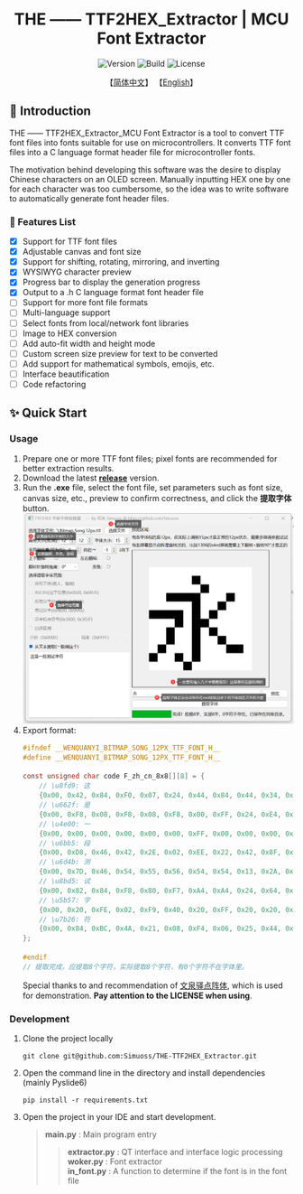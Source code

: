 <div align="center">
    <h1> THE —— TTF2HEX_Extractor | MCU Font Extractor </h1>
</div>

<div align="center">  
    <img src="https://img.shields.io/badge/Version-0.1.0-blue.svg" alt="Version">
    <img src="https://img.shields.io/badge/Build-Passing-green.svg" alt="Build">
    <img src="https://img.shields.io/badge/License-GPLv3-blue.svg" alt="License">

【[简体中文](README_zh.md)】         【[English](README.md)】  
    
</div>

## 📖 Introduction

THE —— TTF2HEX_Extractor_MCU Font Extractor is a tool to convert TTF font files into fonts suitable for use on microcontrollers. It converts TTF font files into a C language format header file for microcontroller fonts.

The motivation behind developing this software was the desire to display Chinese characters on an OLED screen. Manually inputting HEX one by one for each character was too cumbersome, so the idea was to write software to automatically generate font header files.

### 🧰 Features List

- [x] Support for TTF font files
- [x] Adjustable canvas and font size
- [x] Support for shifting, rotating, mirroring, and inverting
- [x] WYSIWYG character preview
- [x] Progress bar to display the generation progress
- [x] Output to a .h C language format font header file
- [ ] Support for more font file formats
- [ ] Multi-language support
- [ ] Select fonts from local/network font libraries
- [ ] Image to HEX conversion
- [ ] Add auto-fit width and height mode
- [ ] Custom screen size preview for text to be converted
- [ ] Add support for mathematical symbols, emojis, etc.
- [ ] Interface beautification
- [ ] Code refactoring

## ✨ Quick Start

### Usage
1. Prepare one or more TTF font files; pixel fonts are recommended for better extraction results.
2. Download the latest **[release](https://github.com/Simuoss/THE-TTF2HEX_Extractor/releases)** version.
3. Run the **.exe** file, select the font file, set parameters such as font size, canvas size, etc., preview to confirm correctness, and click the **提取字体** button.
   ![img](./readme/使用方法.png)
4. Export format:
    ```c
    #ifndef __WENQUANYI_BITMAP_SONG_12PX_TTF_FONT_H__
    #define __WENQUANYI_BITMAP_SONG_12PX_TTF_FONT_H__

    const unsigned char code F_zh_cn_8x8[][8] = {
        // \u8fd9: 这
        {0x00, 0x42, 0x84, 0xF0, 0x07, 0x24, 0x44, 0x84, 0x44, 0x34, 0x0A, 0xF1, },
        // \u662f: 是
        {0x00, 0xF8, 0x08, 0xF8, 0x08, 0xF8, 0x00, 0xFF, 0x24, 0xE4, 0x2A, 0xF1, },
        // \u4e00: 一
        {0x00, 0x00, 0x00, 0x00, 0x00, 0x00, 0xFF, 0x00, 0x00, 0x00, 0x00, 0x00, },
        // \u6bb5: 段
        {0x00, 0xD8, 0x46, 0x42, 0x2E, 0x02, 0xEE, 0x22, 0x42, 0x8F, 0x42, 0x32, },
        // \u6d4b: 测
        {0x00, 0x7D, 0x46, 0x54, 0x55, 0x56, 0x54, 0x54, 0x13, 0x2A, 0x46, 0x02, },
        // \u8bd5: 试
        {0x00, 0x82, 0x84, 0xF8, 0x80, 0xF7, 0xA4, 0xA4, 0x24, 0x64, 0x1C, 0x04, },
        // \u5b57: 字
        {0x00, 0x20, 0xFE, 0x02, 0xF9, 0x40, 0x20, 0xFF, 0x20, 0x20, 0x20, 0x38, },
        // \u7b26: 符
        {0x00, 0x84, 0xBC, 0x4A, 0x21, 0x08, 0xF4, 0x06, 0x25, 0x44, 0x04, 0x84, },
    };

    #endif
    // 提取完成，应提取8个字符，实际提取8个字符，有0个字符不在字体里。
    ```
    Special thanks to and recommendation of [文泉驿点阵体](https://github.com/AmusementClub/WenQuanYi-Bitmap-Song-TTF), which is used for demonstration. **Pay attention to the LICENSE when using**.

### Development
1. Clone the project locally
    ```shell
    git clone git@github.com:Simuoss/THE-TTF2HEX_Extractor.git
    ```
2. Open the command line in the directory and install dependencies (mainly Pyslide6)
    ```shell
    pip install -r requirements.txt
    ```
3. Open the project in your IDE and start development.
    > **main.py** : Main program entry  
    >> **extractor.py** : QT interface and interface logic processing  
    >> **woker.py** : Font extractor  
    >> **in_font.py** : A function to determine if the font is in the font file
